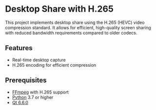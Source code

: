# Desktop Share with H.265

This project implements desktop share using the H.265 (HEVC) video compression standard. It allows for efficient, high-quality screen sharing with reduced bandwidth requirements compared to older codecs.

## Features

- Real-time desktop capture
- H.265 encoding for efficient compression

## Prerequisites
- [FFmpeg](https://ffmpeg.org/) with H.265 support
- [Python](https://www.python.org/) 3.7 or higher
- [Qt 6.6.0](https://www.qt.io/)
